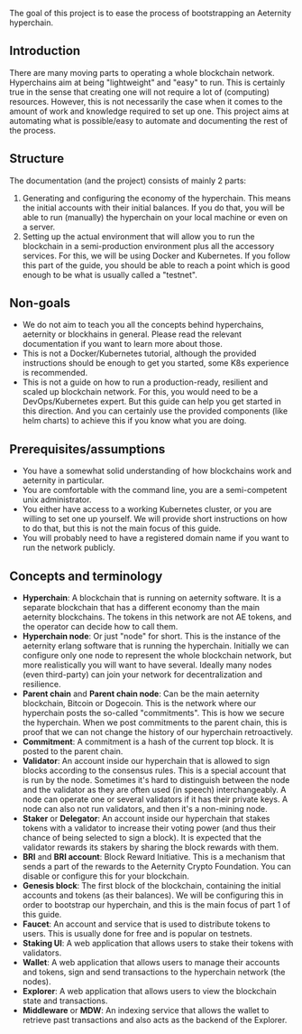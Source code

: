 The goal of this project is to ease the process of bootstrapping an Aeternity hyperchain.

## Introduction
There are many moving parts to operating a whole blockchain network.
Hyperchains aim at being "lightweight" and "easy" to run. This is certainly true in the sense that
creating one will not require a lot of (computing) resources.
However, this is not necessarily the case when it comes to the amount of work and knowledge required to set up one.
This project aims at automating what is possible/easy to automate and documenting the rest of the process.

## Structure
The documentation (and the project) consists of mainly 2 parts:
1. Generating and configuring the economy of the hyperchain. This means the initial accounts with their initial balances. 
If you do that, you will be able to run (manually) the hyperchain on your local machine or even on a server.
2. Setting up the actual environment that will allow you to run the blockchain in a semi-production environment plus 
all the accessory services.
For this, we will be using Docker and Kubernetes.
If you follow this part of the guide, you should be able to reach a point which is good enough to be what is usually
called a "testnet".

## Non-goals
- We do not aim to teach you all the concepts behind hyperchains, aeternity or blockhains in general. Please read the
relevant documentation if you want to learn more about those.
- This is not a Docker/Kubernetes tutorial, although the provided instructions should be enough to get you started,
some K8s experience is recommended.
- This is not a guide on how to run a production-ready, resilient and scaled up blockchain network.
For this, you would need to be a DevOps/Kubernetes expert.
But this guide can help you get started in this direction.
And you can certainly use the provided components (like helm charts) to achieve this if you know what you are doing.

## Prerequisites/assumptions
- You have a somewhat solid understanding of how blockchains work and aeternity in particular.
- You are comfortable with the command line, you are a semi-competent unix administrator.
- You either have access to a working Kubernetes cluster, or you are willing to set one up yourself.
We will provide short instructions on how to do that, but this is not the main focus of this guide.
- You will probably need to have a registered domain name if you want to run the network publicly.

## Concepts and terminology
- **Hyperchain**: A blockchain that is running on aeternity software. It is a separate blockchain that has a different
economy than the main aeternity blockchains. The tokens in this network are not AE tokens, and the operator can decide
how to call them.
- **Hyperchain node**: Or just "node" for short. This is the instance of the aeternity erlang software that is running
the hyperchain. Initially we can configure only one node to represent the whole blockchain network, but more realistically
you will want to have several. Ideally many nodes (even third-party) can join your network for decentralization 
and resilience.
- **Parent chain** and **Parent chain node**: Can be the main aeternity blockchain, Bitcoin or Dogecoin.
This is the network where our hyperchain posts the so-called "commitments".
This is how we secure the hyperchain.
When we post commitments to the parent chain,
this is proof that we can not change the history of our hyperchain retroactively.
- **Commitment**: A commitment is a hash of the current top block. It is posted to the parent chain.
- **Validator**: An account inside our hyperchain that is allowed to sign blocks according to the consensus rules.
This is a special account that is run by the node. Sometimes it's hard to distinguish between the node and
the validator as they are often used (in speech) interchangeably. A node can operate one or several validators if it
has their private keys. A node can also not run validators, and then it's a non-mining node.
- **Staker** or **Delegator**: An account inside our hyperchain that stakes tokens with a validator to increase their
voting power (and thus their chance of being selected to sign a block). It is expected that the validator rewards its 
stakers by sharing the block rewards with them.
- **BRI** and **BRI account**: Block Reward Initiative.
This is a mechanism that sends a part of the rewards to the Aeternity Crypto Foundation.
You can disable or configure this for your blockchain.
- **Genesis block**: The first block of the blockchain, containing the initial accounts and tokens (as their balances).
We will be configuring this in order to bootstrap our hyperchain, and this is the main focus of part 1 of this guide.
- **Faucet**: An account and service that is used to distribute tokens to users. This is usually done for free and is
  popular on testnets.
- **Staking UI**: A web application that allows users to stake their tokens with validators.
- **Wallet**: A web application that allows users to manage their accounts and tokens, sign and send transactions to the
hyperchain network (the nodes).
- **Explorer**: A web application that allows users to view the blockchain state and transactions.
- **Middleware** or **MDW**: An indexing service that allows the wallet to retrieve past transactions and also acts as
the backend of the Explorer.
